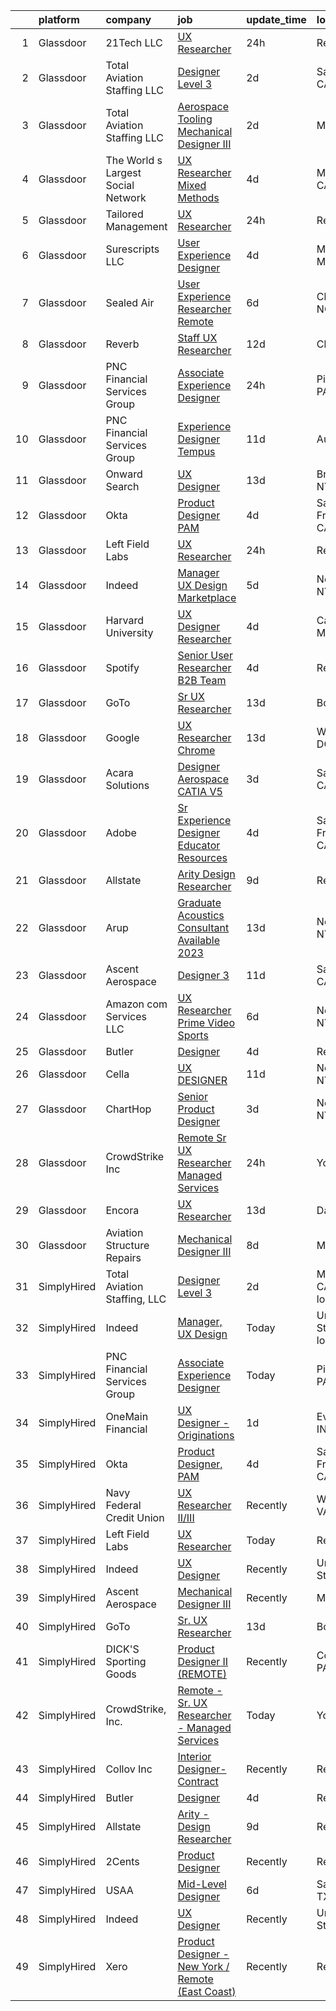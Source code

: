 

|    | platform    | company                            | job                                                                                                                                                                                                                                                                                                                                                                                                                                                                                                                                                                                                                                                                                                                                                                                                                                                                                                                                                                                                                                                                                                                                                                                                                                                                                                                                                                                                                                                                                                             | update_time   | location                   |
|---:|:------------|:-----------------------------------|:----------------------------------------------------------------------------------------------------------------------------------------------------------------------------------------------------------------------------------------------------------------------------------------------------------------------------------------------------------------------------------------------------------------------------------------------------------------------------------------------------------------------------------------------------------------------------------------------------------------------------------------------------------------------------------------------------------------------------------------------------------------------------------------------------------------------------------------------------------------------------------------------------------------------------------------------------------------------------------------------------------------------------------------------------------------------------------------------------------------------------------------------------------------------------------------------------------------------------------------------------------------------------------------------------------------------------------------------------------------------------------------------------------------------------------------------------------------------------------------------------------------|:--------------|:---------------------------|
|  1 | Glassdoor   | 21Tech  LLC                        | [UX Researcher](https://www.glassdoor.com/partner/jobListing.htm?pos=117&ao=1136043&s=58&guid=000001837dcd435590b305a9228ff139&src=GD_JOB_AD&t=SR&vt=w&ea=1&cs=1_8110802a&cb=1664262948003&jobListingId=1008164336142&jrtk=3-0-1gdusqgsag2q4801-1gdusqgsojii8800-59979e8f5cd7de85-)                                                                                                                                                                                                                                                                                                                                                                                                                                                                                                                                                                                                                                                                                                                                                                                                                                                                                                                                                                                                                                                                                                                                                                                                                             | 24h           | Remote                     |
|  2 | Glassdoor   | Total Aviation Staffing  LLC       | [Designer Level 3](https://www.glassdoor.com/partner/jobListing.htm?pos=109&ao=1136043&s=58&guid=000001837dcd435590b305a9228ff139&src=GD_JOB_AD&t=SR&vt=w&ea=1&cs=1_47bf507f&cb=1664262948002&jobListingId=1008159570567&jrtk=3-0-1gdusqgsag2q4801-1gdusqgsojii8800-7770b6724b76d305-)                                                                                                                                                                                                                                                                                                                                                                                                                                                                                                                                                                                                                                                                                                                                                                                                                                                                                                                                                                                                                                                                                                                                                                                                                          | 2d            | San Diego, CA              |
|  3 | Glassdoor   | Total Aviation Staffing  LLC       | [Aerospace Tooling Mechanical Designer III](https://www.glassdoor.com/partner/jobListing.htm?pos=111&ao=1136043&s=58&guid=000001837dcd435590b305a9228ff139&src=GD_JOB_AD&t=SR&vt=w&ea=1&cs=1_39219da1&cb=1664262948002&jobListingId=1008159904795&jrtk=3-0-1gdusqgsag2q4801-1gdusqgsojii8800-bec52ccd51094614-)                                                                                                                                                                                                                                                                                                                                                                                                                                                                                                                                                                                                                                                                                                                                                                                                                                                                                                                                                                                                                                                                                                                                                                                                 | 2d            | Macomb, MI                 |
|  4 | Glassdoor   | The World s Largest Social Network | [UX Researcher  Mixed Methods ](https://www.glassdoor.com/partner/jobListing.htm?pos=106&ao=1110586&s=58&guid=000001837dcd435590b305a9228ff139&src=GD_JOB_AD&t=SR&vt=w&ea=1&cs=1_9fe0f4c3&cb=1664262948002&jobListingId=1008157581186&cpc=F583A5AE0DDDFE3A&jrtk=3-0-1gdusqgsag2q4801-1gdusqgsojii8800-1b0604329ab13d64--6NYlbfkN0DSgjPPcnEdvoK3uuxfISLALE6pB1FR7YSHOr_tSg5_QGIhoz_2VqUepdcKLBLI_zRdtaBxgyBllhaPZz0NgYURyEGucRXh5uxBwq1v6utGUhDvjEFiFwNbXBMy7AQhUaSixTSyoNTqobu9bFo0iqMrnAsnQ9T3GyfI57CmWf4uxKHexdXWkJF-IScSkroTkvvB0uIH0c0YGGXgbJM4Vxa9vfKoJt0WdK64U32aGDF-WEKjog8ZycHKLegYccObq9lkTm1mabRc3GiCO8X-hj0BBbZv4qlgbTEdN4IkH6sDZ9awvtf_-cWuHfYXo4j_-P1N_nI6Kc8x7UqAfo60UMFmi-O97oHvLptu2q7RwCXf-qm5Ssmn04HsJBWOkxR0iXISYkfC-dKw3CQzx3QKyESK4ZVz8Ma_agLLILCPcwQW-mBXFMuEWdps34M4_j3G1uE4h08jKYvlhgv4Z3zSJw5QxbNLCseXfyJ7pK1Ty4AsVahJtShjibmxDZs5xtHoDtB8woE_9mHriFSg8dwaY-HiHvr-sPW3_iF5RzDS5wUU7rZUI888L0skv0KdJDqnGuoQD3f4maPJJtUlu2Iy1ibgZ_riLav76Ow%3D)                                                                                                                                                                                                                                                                                                                                                                                                                                                                                                                                          | 4d            | Menlo Park, CA             |
|  5 | Glassdoor   | Tailored Management                | [UX Researcher](https://www.glassdoor.com/partner/jobListing.htm?pos=107&ao=1110586&s=58&guid=000001837dcd435590b305a9228ff139&src=GD_JOB_AD&t=SR&vt=w&ea=1&cs=1_fcaabebd&cb=1664262948002&jobListingId=1008162590164&cpc=8795CF9063CD573D&jrtk=3-0-1gdusqgsag2q4801-1gdusqgsojii8800-a1e2daf219053df6--6NYlbfkN0DI_pqscLjs9LkB0jlO39g2s8RE9SCHTdataN4HV1TulM7Ds4Lr1PIsV9L2_JXp5oYiX3yCO2oy3VigEt_i3rUmCCSuhzOoZqWtwI89z0rEldi53EOK6Z6ZTxnq64UytwyZjA8Kr_C3rEDnbj_Hgon4SVRzAA5tCVY2-OlXmrtfzHjemg_QElDcp17PQcte3xmY0rUCgoLyjs0GT6eUHLTauG2WJiUaHcxYfZAn48Nvjtnr0nzr7tvXtcKtinMN7ZkHLXzcjcC0BT_fyJ8vbrUS2y2MI-lenz8P9XzIZrOm_KO4Ris6SqzTYKfm0XVE-s8zB07yiRMJdEr-ixEoIUkDwXCVGLIKzHjOJgennCktgsc5A9uSvuAF5PjMSo8mAPF_YekNNO_9zttaD16rZ2N62CK4GdjDoemiqdW7rj6t3zaa60LGf51XiFTNSUXLkUP2NLxV6U8HXdNmalL7nrJQzUSvDfYW4BElDtGWi5cBoay7G37ZkCJfWz0iIZspCMcCMKRpu3kFkMYP4BtQwzLWtIZbFIcZnqY%3D)                                                                                                                                                                                                                                                                                                                                                                                                                                                                                                                                                                                                                          | 24h           | Remote                     |
|  6 | Glassdoor   | Surescripts  LLC                   | [User Experience Designer](https://www.glassdoor.com/partner/jobListing.htm?pos=129&ao=1136043&s=58&guid=000001837dcd435590b305a9228ff139&src=GD_JOB_AD&t=SR&vt=w&cs=1_98ea4cda&cb=1664262948006&jobListingId=1008156967712&jrtk=3-0-1gdusqgsag2q4801-1gdusqgsojii8800-b1402bcfb0e37ab0-)                                                                                                                                                                                                                                                                                                                                                                                                                                                                                                                                                                                                                                                                                                                                                                                                                                                                                                                                                                                                                                                                                                                                                                                                                       | 4d            | Minneapolis, MN            |
|  7 | Glassdoor   | Sealed Air                         | [User Experience Researcher   Remote](https://www.glassdoor.com/partner/jobListing.htm?pos=118&ao=1136043&s=58&guid=000001837dcd435590b305a9228ff139&src=GD_JOB_AD&t=SR&vt=w&cs=1_683e7e2d&cb=1664262948003&jobListingId=1008151387780&jrtk=3-0-1gdusqgsag2q4801-1gdusqgsojii8800-aa0038c1cc6f8809-)                                                                                                                                                                                                                                                                                                                                                                                                                                                                                                                                                                                                                                                                                                                                                                                                                                                                                                                                                                                                                                                                                                                                                                                                            | 6d            | Charlotte, NC              |
|  8 | Glassdoor   | Reverb                             | [Staff UX Researcher](https://www.glassdoor.com/partner/jobListing.htm?pos=124&ao=1136043&s=58&guid=000001837dcd435590b305a9228ff139&src=GD_JOB_AD&t=SR&vt=w&cs=1_05541b44&cb=1664262948005&jobListingId=1008141029699&jrtk=3-0-1gdusqgsag2q4801-1gdusqgsojii8800-2c5c5dbaae6838d5-)                                                                                                                                                                                                                                                                                                                                                                                                                                                                                                                                                                                                                                                                                                                                                                                                                                                                                                                                                                                                                                                                                                                                                                                                                            | 12d           | Chicago, IL                |
|  9 | Glassdoor   | PNC Financial Services Group       | [Associate Experience Designer](https://www.glassdoor.com/partner/jobListing.htm?pos=112&ao=1136043&s=58&guid=000001837dcd435590b305a9228ff139&src=GD_JOB_AD&t=SR&vt=w&cs=1_1c324a42&cb=1664262948002&jobListingId=1008162701776&jrtk=3-0-1gdusqgsag2q4801-1gdusqgsojii8800-186c101ea49d5d5e-)                                                                                                                                                                                                                                                                                                                                                                                                                                                                                                                                                                                                                                                                                                                                                                                                                                                                                                                                                                                                                                                                                                                                                                                                                  | 24h           | Pittsburgh, PA             |
| 10 | Glassdoor   | PNC Financial Services Group       | [Experience Designer  Tempus ](https://www.glassdoor.com/partner/jobListing.htm?pos=127&ao=1136043&s=58&guid=000001837dcd435590b305a9228ff139&src=GD_JOB_AD&t=SR&vt=w&cs=1_aafd147b&cb=1664262948005&jobListingId=1008143627618&jrtk=3-0-1gdusqgsag2q4801-1gdusqgsojii8800-27d41fecf384e3cf-)                                                                                                                                                                                                                                                                                                                                                                                                                                                                                                                                                                                                                                                                                                                                                                                                                                                                                                                                                                                                                                                                                                                                                                                                                   | 11d           | Auburn, IN                 |
| 11 | Glassdoor   | Onward Search                      | [UX Designer](https://www.glassdoor.com/partner/jobListing.htm?pos=102&ao=1110586&s=58&guid=000001837dcd435590b305a9228ff139&src=GD_JOB_AD&t=SR&vt=w&cs=1_1ec73079&cb=1664262948001&jobListingId=1008136559863&cpc=BCC169F53084E245&jrtk=3-0-1gdusqgsag2q4801-1gdusqgsojii8800-d6b1615ea4f0fd8c--6NYlbfkN0B7YoEZZ2QAGDyEGGmBPAUWSHc1Mt3sMCn9FehKcWA3w0jw7EbYYLNYdQbp0yVH2ft171ewkQnhphDIuRz7jdgfyyJKsov_anjcPfv4lZVzjGarJ4lfk3PUQekq5k8mgCwOl4hJYVUfowdmbTBrre8fI3vpTlvldivCLZqZpYy8y7hrG3hhgh6BhfFyQ08eODOBGbp4QYK0e06PZc7NVz033a7_OtUm65o04fT2bD1ceIc82JknJu_YUnv3w_xYtmY6Wn-Gt14SICCZljIRQD0PTfZXfPEKxNVqsYvb0tOHTZ0rrKNqDjrK6cxCPqVKlkNAE4Jcew-3N63ACE5BUTYymVHyxcN4XcktYWEbMN4yzvk54bFrIz0ax3cN2PlBht5RVEpKbMb0bhzLGTmNa5rsE0ypQm0pOc-acDC5J6eLK5rHCx903Iu27l-c8pintjXBHXKkcIBzoX_dmcu9ByqrmuEzAB5TAKVv46PUT0Lh17ctUeKM9Dapr7rjPxWDkcCYJOp84V8YUbDJhgF1byK8LJDH7SSum-ESqhFMotGuIE7yRFM5GxRShGTCsWNJ712FR8EemEnImPgUPbiJ95GKU9XcmjN3Ou12DEpxaDFurpOzd1eRha0tC3fLPEt6zR0zh4jEQ6N3UroJS117JdgGIyvIjH2oP-WHSYpUurj-Ms_l6zWVeOhOmtQlYBIsVs0zKUmbAc-sU9Qhyquw9AflBIXkd0bmExL8kUKfPGyhITjEFkLStoLNjLzBlTRzpPF36uqQRVin8l82Ppok3sYdFRre448ioCLP9gnUWIvG4wCRG9u776keHa-pM6u_Mg8E4L93c8ZEr-vu3m1f7aChkZXerg1yCOLk_PQRfphPLZOCE7y9_O5WZc9M0DT1uV4BNaBLqiPU4mgHMoknK1LAnX8op_sFg8LPQEihBYb88dFiNQPjggI_zCU3wWK3q6HVEpnZXbrz4z5gqGZPkzcOVE73vB_DT-hgZ4q6luRfNQ%3D%3D)                                                                                                                                                   | 13d           | Brooklyn, NY               |
| 12 | Glassdoor   | Okta                               | [Product Designer  PAM](https://www.glassdoor.com/partner/jobListing.htm?pos=121&ao=1136043&s=58&guid=000001837dcd435590b305a9228ff139&src=GD_JOB_AD&t=SR&vt=w&ea=1&cs=1_8c5dd29d&cb=1664262948005&jobListingId=1008157228627&jrtk=3-0-1gdusqgsag2q4801-1gdusqgsojii8800-fa7d0bb49f7e379e-)                                                                                                                                                                                                                                                                                                                                                                                                                                                                                                                                                                                                                                                                                                                                                                                                                                                                                                                                                                                                                                                                                                                                                                                                                     | 4d            | San Francisco, CA          |
| 13 | Glassdoor   | Left Field Labs                    | [UX Researcher](https://www.glassdoor.com/partner/jobListing.htm?pos=123&ao=1136043&s=58&guid=000001837dcd435590b305a9228ff139&src=GD_JOB_AD&t=SR&vt=w&ea=1&cs=1_b4f71a52&cb=1664262948005&jobListingId=1008164317637&jrtk=3-0-1gdusqgsag2q4801-1gdusqgsojii8800-34d8dd3e3226e9ca-)                                                                                                                                                                                                                                                                                                                                                                                                                                                                                                                                                                                                                                                                                                                                                                                                                                                                                                                                                                                                                                                                                                                                                                                                                             | 24h           | Remote                     |
| 14 | Glassdoor   | Indeed                             | [Manager  UX Design   Marketplace](https://www.glassdoor.com/partner/jobListing.htm?pos=103&ao=1110586&s=58&guid=000001837dcd435590b305a9228ff139&src=GD_JOB_AD&t=SR&vt=w&cs=1_3ae39e53&cb=1664262948001&jobListingId=1008153454918&cpc=8795CF9063CD573D&jrtk=3-0-1gdusqgsag2q4801-1gdusqgsojii8800-d9ef69138c7f3080--6NYlbfkN0CiRNM7CVr8YueLFKlzwbFWI0o7IjV438l4sVrvKZ0flpURU_mqoI8EbsK64YRr3OC-mM7IgRv5qqMujMrRMLfuu87uKVzjGS5la3juspADw_AEuQLPUGjuuB9h7ekbmDw20jsSrzCNlcBR8u5MLtNcrTwn0r0zpuD82hKMAOrA_IyIqI470QmbHbhU-ls-38XjuGq9PI1kbetWdVycSrVbGauAe_ac1WPy8iej1EWOfsk9WMVSuNod4iU0v6Ymqn9MSZ7d47-Qz4Bagca6ZpZQ5wRSy4YjxBOecnWfOG0KCA_KLsNOfmX6mkMaM9qxEDDCKe729IhC8WvhSRT5HBfwW4mfM_T57Up0PYEqh88i5DKeH05aNV5EHl6O6hyhi-w3rBsdXqiZjiBZ2F4zA8M06elw0umrETDCPOAKiXQpWULIDtPBlTx-xDfNoULYTyfjJUSQO04klkubYHgKGauR04mwGuFEGe-8ZvDoqUhoa7Kr6SyEznYA5nzpUcKR13bvxUhZLB2cY43Ontv8nyvgQFanirv_qiGwtsKXwetlqw%3D%3D)                                                                                                                                                                                                                                                                                                                                                                                                                                                                                                                                                                                              | 5d            | New York, NY               |
| 15 | Glassdoor   | Harvard University                 | [UX Designer Researcher](https://www.glassdoor.com/partner/jobListing.htm?pos=120&ao=1136043&s=58&guid=000001837dcd435590b305a9228ff139&src=GD_JOB_AD&t=SR&vt=w&cs=1_b070c18b&cb=1664262948005&jobListingId=1008157222427&jrtk=3-0-1gdusqgsag2q4801-1gdusqgsojii8800-13f36afb6068a51e-)                                                                                                                                                                                                                                                                                                                                                                                                                                                                                                                                                                                                                                                                                                                                                                                                                                                                                                                                                                                                                                                                                                                                                                                                                         | 4d            | Cambridge, MA              |
| 16 | Glassdoor   | Spotify                            | [Senior User Researcher  B2B Team](https://www.glassdoor.com/partner/jobListing.htm?pos=130&ao=1136043&s=58&guid=000001837dcd435590b305a9228ff139&src=GD_JOB_AD&t=SR&vt=w&cs=1_d9a1850c&cb=1664262948006&jobListingId=1008156696008&jrtk=3-0-1gdusqgsag2q4801-1gdusqgsojii8800-e4fc1c9976fb5d46-)                                                                                                                                                                                                                                                                                                                                                                                                                                                                                                                                                                                                                                                                                                                                                                                                                                                                                                                                                                                                                                                                                                                                                                                                               | 4d            | Remote                     |
| 17 | Glassdoor   | GoTo                               | [Sr  UX Researcher](https://www.glassdoor.com/partner/jobListing.htm?pos=101&ao=1110586&s=58&guid=000001837dcd435590b305a9228ff139&src=GD_JOB_AD&t=SR&vt=w&cs=1_d8b8d0e1&cb=1664262948001&jobListingId=1008136047338&cpc=31763034DC79FFE4&jrtk=3-0-1gdusqgsag2q4801-1gdusqgsojii8800-cc8c35999ee38a36--6NYlbfkN0DXrBR656PqShB4nd9ExliYcIGoAa-Cw4zASH8sJAtKRw7zPWSX6rin_4RTA63kuGDTGAJZNlVYHFk95NFqQyM2oEXKT0BrTVUrPHFvKd2v7-E1yVHa_9NTbPXc6a0PxaSBA30d15D1Rcn3YIcsDoZG8R4UyZ4IdFyU8eMR46wXMRrp1W-D-jOyTGpUsnMmRjIUeHef7bHg18OdlgMOX5SMCX4NTxR1MQIhqPVylOxSSElRl-U-nwJyh88k6zUGggDGkXEjcLAXlQlv4LqVKMnzkU-l_PaPY9G36pRS5ze4sN1E99xY7eZfdjwxua_C2G5KPvp6x2DjNq1mKluf2ngLrjWLD85N0L3j1WcIZneslVxHAjU7dCiXOFg6YW0qyGNwCufy_gvpOTrP8QmSeIDkaXMeQLN46G_DDQytPmWJ2nUGxdWE-32Iovfu8ozlHQlFPUCel8j-ZSoeIBernR0VzNQJ0avdPqV5STdGFSeCRq_111uyZZz_ZldSZrSCIobr8n5ygJ-CD-2KTMmAaEiAJMB6yFuguxL_y360VNcWs1zwf79ZhmEPMSzOPNJQesgdoMzmzP0NHFLVKfYLzYjL5__epwTSgiw9kbTTLofjbdPgAuW0CG_CHjDRF7yJK3-e5vc5WWk6yLY2YTpwiRKqBIeY3yOdvccmHO6VOr90vVKblm21I1GMQoOHHzzf8_j0cz1y5H7S8WbCh-DGraudeX5pvN4hGUC1bmB3xwaGqSp6CNT_vuZJPzZ95Pbt1u_37cPQoZo4hvi1bVz7Q3oXKkbQnj495utnZSGh8A0Pt46vc1iQrJrt8byr5mSyf2SR4t7NdyKWghNjbmOeh7hcW0PwME3N4ahEu56SVoEaxxMBV7Uxq8a-WB3_amfSygJhlxj7_k1aaEuK2nhWg4yn-56T9MUpUNTFshTGE1JQ8j58i8y2vqKRERHguaAIh9NzhuY122JpbrbuVmP6bMJhp2jYMvNJCxAsDEcIXP2YddmpPYR3MnsV)                                                                                                                                         | 13d           | Boston, MA                 |
| 18 | Glassdoor   | Google                             | [UX Researcher  Chrome](https://www.glassdoor.com/partner/jobListing.htm?pos=125&ao=1136043&s=58&guid=000001837dcd435590b305a9228ff139&src=GD_JOB_AD&t=SR&vt=w&cs=1_a53363e1&cb=1664262948005&jobListingId=1008137925866&jrtk=3-0-1gdusqgsag2q4801-1gdusqgsojii8800-d82f68b7b647694f-)                                                                                                                                                                                                                                                                                                                                                                                                                                                                                                                                                                                                                                                                                                                                                                                                                                                                                                                                                                                                                                                                                                                                                                                                                          | 13d           | Washington, DC             |
| 19 | Glassdoor   | Acara Solutions                    | [Designer  Aerospace CATIA V5 ](https://www.glassdoor.com/partner/jobListing.htm?pos=108&ao=1110586&s=58&guid=000001837dcd435590b305a9228ff139&src=GD_JOB_AD&t=SR&vt=w&ea=1&cs=1_a0212474&cb=1664262948002&jobListingId=1008159293541&cpc=9908D8D4413DBB8A&jrtk=3-0-1gdusqgsag2q4801-1gdusqgsojii8800-16af9e7654d1bb50--6NYlbfkN0BQuJXpfawXtfhwzLerQhC04iCxGrelUvn_xttDeop7CMmG32gURwRxhPm_v2B23n7jXcqdpVA-_wOPKoWiiLHsW0JGCHCwD4cu7QV6FBN5wAsJNKIuJWsAtijBf4adowfv69Squa-jVa51v8rX4Y7DxsQMppALAC81WAF-n6Lg1t1TSNLvYD5Ap7aN6znmrh3sTV-LvUVp3TjVAfCx7RmW2yrvgp8KpQt5MtU6fRsO3NwqEYMdb5ty53w8FV7R5Jx7vwUCfRUC5T-rM-GpQ649i0fevmMNJk1rHdx8XBopsIWoflFJqlN94vaQG3m8zjh5rRHf4hzBLUFpVHJo-uxJ7e6J7kRAddS8s_htNEMEyCDVG94Dq9l2XwhKkZsncIq-0S4tkI8_sFzn9Wn94EBS7S40L7CvgFK46Aiy10h_0savooVaflDPzXi4EwiY9vLCjgrcek2v9u2sBMdLonCbfdgFXiCtllivG4p5EMdhM0-1gVesPzheZ9HlWbrXckrLjdWALUfYJF_X6YakSDonq7Xli3TtrJ-gtkAvxIjN8VwrxOtuszmHlCHk7t9l3QA2FVFhOlY36339sDp0Q5GnFOQBnvQ1XW-GhS2HAnZjmf90W2Qsn9Zy3iyWBU0yfIS_t48my74Yk7BibdjDHODDvy82k1zZX3AcNrJDD_LYPrVU5L3RmoyUU9IFc0nBJKeD_yYRP2wEglK9vRLru3qyUeXEcRPyVfs%3D)                                                                                                                                                                                                                                                                                                                                                                                                          | 3d            | Santa Ana, CA              |
| 20 | Glassdoor   | Adobe                              | [Sr Experience Designer  Educator Resources](https://www.glassdoor.com/partner/jobListing.htm?pos=119&ao=1136043&s=58&guid=000001837dcd435590b305a9228ff139&src=GD_JOB_AD&t=SR&vt=w&cs=1_4cda14c1&cb=1664262948003&jobListingId=1008155725844&jrtk=3-0-1gdusqgsag2q4801-1gdusqgsojii8800-02b01fd7e9d801e6-)                                                                                                                                                                                                                                                                                                                                                                                                                                                                                                                                                                                                                                                                                                                                                                                                                                                                                                                                                                                                                                                                                                                                                                                                     | 4d            | San Francisco, CA          |
| 21 | Glassdoor   | Allstate                           | [Arity   Design Researcher](https://www.glassdoor.com/partner/jobListing.htm?pos=104&ao=1110586&s=58&guid=000001837dcd435590b305a9228ff139&src=GD_JOB_AD&t=SR&vt=w&cs=1_ff1568ac&cb=1664262948001&jobListingId=1008146367908&cpc=9908D8D4413DBB8A&jrtk=3-0-1gdusqgsag2q4801-1gdusqgsojii8800-2a9d07b4c94ca1a2--6NYlbfkN0BLH0BMQoDn-yw6Urt952hBm1JLFZ7WpBxND2cMIOjOqdmupiC_ZwOjCSzUpM3cDMan-XWx-WYIgFW0eKYFFNcZZa4e2BvAYYyViwDNAEYnoLYakGHlHkr1vztp50za5AEgtwAu40VL7MNPrW6TETvCPm8tbtjfkGnj0aRI0eFJ8Kll7Eehs7NE5DNY5B0hJX1vU9OIg1gSAJ2nmdNKSQwDxdrOGLHPpWlyV-HAM_btRWDDTXpQybD8D2J1jEfJAnPI6l6Y33t4DgmshedbYuy_tgkZelBBFpnjnr4kPuu-VQFit8Fya7CzzDe_s06NbHOaPCM3MhYkBUDIG0Temr0FqenV1eayOR34KN5TEAcNl0mFaaXibm1lm60a1bz8C_QIu5PaArvQPv93m3zDPr1SXoIFCm0BP9hxggjvRGLCwtvVbajgGyC9JYm-GdnJjOskwJPr0YVrDjbcwQ4bs6p9jPdc9esNzojlHU4WjtzhkBbQ4ELH4G4MkID4bdes3xapNyFxJaJ4SUX727M2uY8qBrI7FAwRT8o0mupdlKntBhn70kgbSruEtQ5_CXG4jSX0h8NuclOyENRo2uQDIeKY_afRmwvn-EWVdoc4tZ0xEy_xnHaZshbgf6MS7Q_J0kJ2FjUIbO4Q5XfRoEq9Pm6EThGRT5xQK950Zkr4rr3BEZlgz1hQHOoGSIaBsWJT3FxUAbJnRQ_7_mw4HUMfYW5nBw2RORhYk3uy_D_oXcafZ3FtBIosmnxiFH7iGGtPrKJvfhzmHFE106rrnfDasyJOpXwkA_T8sBmtX0OoxOzLoTQ-FAABWn4HncBpXUQr4jrZ6CE08fJp-pXQ9f1ltloSjWSnlVHafqj_wlAe6oSD_1GwPILFWRf4ubenRQbmVQvTOKJGfe8hTNBaTqbWfFyMx8_EIQKpKt9Amnxdu9zjeZaczybMpVi1B5iOGcUayw_VujVxLJfL9Nj-6Vulr916C1VLpBnFG0x0KKm4_H0vD74YpZVjFrCxgjoMoa6t-KCvtVqGxDt499gmhopNsvKP29rkgZ_TgtNNjL_xV8gIE1LLkZVECP_j2FkyXfVdKc7CrNzDLUL4Y3gv0ZY3xV8ao0pivfazKSQH-cnuTHRO8_Queg8TaDLr) | 9d            | Remote                     |
| 22 | Glassdoor   | Arup                               | [Graduate Acoustics Consultant  Available 2023 ](https://www.glassdoor.com/partner/jobListing.htm?pos=114&ao=1136043&s=58&guid=000001837dcd435590b305a9228ff139&src=GD_JOB_AD&t=SR&vt=w&cs=1_39bd08b4&cb=1664262948003&jobListingId=1008137734654&jrtk=3-0-1gdusqgsag2q4801-1gdusqgsojii8800-17e87c0d31c02b5b-)                                                                                                                                                                                                                                                                                                                                                                                                                                                                                                                                                                                                                                                                                                                                                                                                                                                                                                                                                                                                                                                                                                                                                                                                 | 13d           | New York, NY               |
| 23 | Glassdoor   | Ascent Aerospace                   | [Designer 3](https://www.glassdoor.com/partner/jobListing.htm?pos=113&ao=1136043&s=58&guid=000001837dcd435590b305a9228ff139&src=GD_JOB_AD&t=SR&vt=w&cs=1_01819e56&cb=1664262948002&jobListingId=1008143353074&jrtk=3-0-1gdusqgsag2q4801-1gdusqgsojii8800-4065a33b84859405-)                                                                                                                                                                                                                                                                                                                                                                                                                                                                                                                                                                                                                                                                                                                                                                                                                                                                                                                                                                                                                                                                                                                                                                                                                                     | 11d           | Santa Ana, CA              |
| 24 | Glassdoor   | Amazon com Services LLC            | [UX Researcher  Prime Video Sports](https://www.glassdoor.com/partner/jobListing.htm?pos=128&ao=1136043&s=58&guid=000001837dcd435590b305a9228ff139&src=GD_JOB_AD&t=SR&vt=w&cs=1_3d1cec4c&cb=1664262948005&jobListingId=1008151009295&jrtk=3-0-1gdusqgsag2q4801-1gdusqgsojii8800-6f1e15fe550b7201-)                                                                                                                                                                                                                                                                                                                                                                                                                                                                                                                                                                                                                                                                                                                                                                                                                                                                                                                                                                                                                                                                                                                                                                                                              | 6d            | New York, NY               |
| 25 | Glassdoor   | Butler                             | [Designer](https://www.glassdoor.com/partner/jobListing.htm?pos=110&ao=1136043&s=58&guid=000001837dcd435590b305a9228ff139&src=GD_JOB_AD&t=SR&vt=w&cs=1_7b7dcf9c&cb=1664262948002&jobListingId=1008157560607&jrtk=3-0-1gdusqgsag2q4801-1gdusqgsojii8800-204cf5420eb316d4-)                                                                                                                                                                                                                                                                                                                                                                                                                                                                                                                                                                                                                                                                                                                                                                                                                                                                                                                                                                                                                                                                                                                                                                                                                                       | 4d            | Remote                     |
| 26 | Glassdoor   | Cella                              | [UX DESIGNER](https://www.glassdoor.com/partner/jobListing.htm?pos=122&ao=1136043&s=58&guid=000001837dcd435590b305a9228ff139&src=GD_JOB_AD&t=SR&vt=w&cs=1_56e18a77&cb=1664262948005&jobListingId=1008142953328&jrtk=3-0-1gdusqgsag2q4801-1gdusqgsojii8800-f4e0c1ad89f4eef1-)                                                                                                                                                                                                                                                                                                                                                                                                                                                                                                                                                                                                                                                                                                                                                                                                                                                                                                                                                                                                                                                                                                                                                                                                                                    | 11d           | New York, NY               |
| 27 | Glassdoor   | ChartHop                           | [Senior Product Designer](https://www.glassdoor.com/partner/jobListing.htm?pos=116&ao=1136043&s=58&guid=000001837dcd435590b305a9228ff139&src=GD_JOB_AD&t=SR&vt=w&ea=1&cs=1_689e468b&cb=1664262948003&jobListingId=1008158882331&jrtk=3-0-1gdusqgsag2q4801-1gdusqgsojii8800-a6a5c4103f31791f-)                                                                                                                                                                                                                                                                                                                                                                                                                                                                                                                                                                                                                                                                                                                                                                                                                                                                                                                                                                                                                                                                                                                                                                                                                   | 3d            | New York, NY               |
| 28 | Glassdoor   | CrowdStrike  Inc                   | [Remote   Sr  UX Researcher   Managed Services](https://www.glassdoor.com/partner/jobListing.htm?pos=105&ao=1110586&s=58&guid=000001837dcd435590b305a9228ff139&src=GD_JOB_AD&t=SR&vt=w&cs=1_676ad73e&cb=1664262948002&jobListingId=1008164310780&cpc=AC285F3A3ECA6BB0&jrtk=3-0-1gdusqgsag2q4801-1gdusqgsojii8800-901287666bc25470--6NYlbfkN0Cu2CVlb3GO4Nf7aS8SXsFwjpUbSKkwsJRaJhRnAEdqUzaQ-HdrsQ87CmsX9ZZa4o7c7TFcNJN6BBTIiUONMAt1Zb-R7D0lktm5cWskG7eL-Sc5aEcjzGQoyDfrF3YMv7gRj-88DVGRKlR33xk9QHBhpHiSyvFyzQaGELRK_I9g-KbjZOP7KIAgPSf0hqcOdrYReX1FM9bqwM0NRvirdov8Lmp98sr4dk_VoO_B811WRKeNPNADl4joMGsNOkO0Tc0LTDOr9E5jMUxxsy49ikSL7xd-gD1D_CEkOOwprwJurph7hv39gD0WblrdY3ARxFv-N8jcpiOM4PW3cOVP1dddCO39HkEwQOKiZijnPwKYbugIIEFQnfHDAKiECb8pWyI1un4PXzAhocFktvqhH9JPaaewQbV0bus_HSl0MvN6dDV1KwAQR63_S7A4sP044QiqnWAaj-mL5w2k5fd5AERIG71lpw-dnBUVCvOpG9vtIN_XHmneI-as3VcAwKEFo7D4YmiR3p_M85bPcLHNUv-s_kRS1mPepx_JYj43tXn9ics5Ebq5kEa9fe5FpbMe_W-35wtIi-offC3OgaUNFUQthEIbWwgEV01f-sjGjY8gI7I4PaeIwujBZDZtLMwkFPSvkg-sf_rgl4a46UOuuL_ZEGB4lPgLm_74AkreVFv7E81WXrGTTwnid_sV9x4KngORpiKhqpZoR-pcQqjawiFTDJSfOwCh2hXctzEDYI7Yrhi0nKNKMd7p)                                                                                                                                                                                                                                                                                                                                                                             | 24h           | York, NY                   |
| 29 | Glassdoor   | Encora                             | [UX Researcher](https://www.glassdoor.com/partner/jobListing.htm?pos=126&ao=1136043&s=58&guid=000001837dcd435590b305a9228ff139&src=GD_JOB_AD&t=SR&vt=w&ea=1&cs=1_6f513fba&cb=1664262948006&jobListingId=1008137262775&jrtk=3-0-1gdusqgsag2q4801-1gdusqgsojii8800-1d47222d3e13aef9-)                                                                                                                                                                                                                                                                                                                                                                                                                                                                                                                                                                                                                                                                                                                                                                                                                                                                                                                                                                                                                                                                                                                                                                                                                             | 13d           | Dallas, TX                 |
| 30 | Glassdoor   | Aviation Structure Repairs         | [Mechanical Designer III](https://www.glassdoor.com/partner/jobListing.htm?pos=115&ao=1136043&s=58&guid=000001837dcd435590b305a9228ff139&src=GD_JOB_AD&t=SR&vt=w&ea=1&cs=1_a56d11c0&cb=1664262948003&jobListingId=1008147846878&jrtk=3-0-1gdusqgsag2q4801-1gdusqgsojii8800-7180ff772c0738a5-)                                                                                                                                                                                                                                                                                                                                                                                                                                                                                                                                                                                                                                                                                                                                                                                                                                                                                                                                                                                                                                                                                                                                                                                                                   | 8d            | Macomb, MI                 |
| 31 | SimplyHired | Total Aviation Staffing, LLC       | [Designer Level 3](https://www.simplyhired.com/job/xBvSiadz8H7BWeNWQdhKSgnC2Pi8dDdQpwLDpMd0GrsJ9uaN0-vMHQ?q=generative+designer)                                                                                                                                                                                                                                                                                                                                                                                                                                                                                                                                                                                                                                                                                                                                                                                                                                                                                                                                                                                                                                                                                                                                                                                                                                                                                                                                                                                | 2d            | Modesto, CA +7 locations   |
| 32 | SimplyHired | Indeed                             | [Manager, UX Design](https://www.simplyhired.com/job/12PHzv1ckoarJB-YjTtbwRJ3dEtbOHpN181BEnVr9BS12RLwN5TxBQ?q=generative+designer)                                                                                                                                                                                                                                                                                                                                                                                                                                                                                                                                                                                                                                                                                                                                                                                                                                                                                                                                                                                                                                                                                                                                                                                                                                                                                                                                                                              | Today         | United States +4 locations |
| 33 | SimplyHired | PNC Financial Services Group       | [Associate Experience Designer](https://www.simplyhired.com/job/8hDrpjlz-AQRXZ67JU1-oWl9g3jScRCaro3gP30TKath--0wRqXXSw?q=generative+designer)                                                                                                                                                                                                                                                                                                                                                                                                                                                                                                                                                                                                                                                                                                                                                                                                                                                                                                                                                                                                                                                                                                                                                                                                                                                                                                                                                                   | Today         | Pittsburgh, PA             |
| 34 | SimplyHired | OneMain Financial                  | [UX Designer - Originations](https://www.simplyhired.com/job/nKJAlfFsgVteLieEgrlDARyeBcMAN5rSfaFdS-2TmR0djt0OZNd9dw?q=generative+designer)                                                                                                                                                                                                                                                                                                                                                                                                                                                                                                                                                                                                                                                                                                                                                                                                                                                                                                                                                                                                                                                                                                                                                                                                                                                                                                                                                                      | 1d            | Evansville, IN             |
| 35 | SimplyHired | Okta                               | [Product Designer, PAM](https://www.simplyhired.com/job/Xz2JOYe_NHv86JW_xAMXGeZ60a5BFdVSuT_IK2J8YvVTcrobMqBKYA?q=generative+designer)                                                                                                                                                                                                                                                                                                                                                                                                                                                                                                                                                                                                                                                                                                                                                                                                                                                                                                                                                                                                                                                                                                                                                                                                                                                                                                                                                                           | 4d            | San Francisco, CA          |
| 36 | SimplyHired | Navy Federal Credit Union          | [UX Researcher II/III](https://www.simplyhired.com/job/5I920fghN-iYj29pGnN1GsK4aZxnhYEyX37VSk-T4yZ0SW41QhWOhw?q=generative+designer)                                                                                                                                                                                                                                                                                                                                                                                                                                                                                                                                                                                                                                                                                                                                                                                                                                                                                                                                                                                                                                                                                                                                                                                                                                                                                                                                                                            | Recently      | Winchester, VA             |
| 37 | SimplyHired | Left Field Labs                    | [UX Researcher](https://www.simplyhired.com/job/LW9mzTUoV2XSC4mYlYcjChS8J2pLLK7H65t7mIHuEuAC9TjadzKCMw?q=generative+designer)                                                                                                                                                                                                                                                                                                                                                                                                                                                                                                                                                                                                                                                                                                                                                                                                                                                                                                                                                                                                                                                                                                                                                                                                                                                                                                                                                                                   | Today         | Remote                     |
| 38 | SimplyHired | Indeed                             | [UX Designer](https://www.simplyhired.com/job/URziMhrNTaKa1PLKfIfrhF-GuRmaj4gn2FhVHZfhBU3tWsV0R0J4dw?q=generative+designer)                                                                                                                                                                                                                                                                                                                                                                                                                                                                                                                                                                                                                                                                                                                                                                                                                                                                                                                                                                                                                                                                                                                                                                                                                                                                                                                                                                                     | Recently      | United States              |
| 39 | SimplyHired | Ascent Aerospace                   | [Mechanical Designer III](https://www.simplyhired.com/job/kUM3Gtt8HZgRlVSOrSXxUK2K8ek1Yqe2TJvgx9wbJfDOBk8HVFO3Eg?q=generative+designer)                                                                                                                                                                                                                                                                                                                                                                                                                                                                                                                                                                                                                                                                                                                                                                                                                                                                                                                                                                                                                                                                                                                                                                                                                                                                                                                                                                         | Recently      | Macomb, MI                 |
| 40 | SimplyHired | GoTo                               | [Sr. UX Researcher](https://www.simplyhired.com/job/Ccu8N5NMkACp7U0r4BlQI4aoQdlcMBgNeYqpoaP96a5aYkoMpw1lxQ?q=generative+designer)                                                                                                                                                                                                                                                                                                                                                                                                                                                                                                                                                                                                                                                                                                                                                                                                                                                                                                                                                                                                                                                                                                                                                                                                                                                                                                                                                                               | 13d           | Boston, MA                 |
| 41 | SimplyHired | DICK'S Sporting Goods              | [Product Designer II (REMOTE)](https://www.simplyhired.com/job/2ms4UCpLA_OQcYmJ3OkIcgZJf65XxAj2OcsIqR3y_xd375DA5cnLQQ?q=generative+designer)                                                                                                                                                                                                                                                                                                                                                                                                                                                                                                                                                                                                                                                                                                                                                                                                                                                                                                                                                                                                                                                                                                                                                                                                                                                                                                                                                                    | Recently      | Coraopolis, PA             |
| 42 | SimplyHired | CrowdStrike, Inc.                  | [Remote - Sr. UX Researcher - Managed Services](https://www.simplyhired.com/job/BFhq0O6LGKwj_hUhX9rHPn5OsTY5s7u7a0e2CcED5K_ffWF2xawRMQ?q=generative+designer)                                                                                                                                                                                                                                                                                                                                                                                                                                                                                                                                                                                                                                                                                                                                                                                                                                                                                                                                                                                                                                                                                                                                                                                                                                                                                                                                                   | Today         | York, NY                   |
| 43 | SimplyHired | Collov Inc                         | [Interior Designer-Contract](https://www.simplyhired.com/job/BWulXfwm_DajYkRoVR_cHEZ0YAw0ZzUYn4k1ZR9ZbVk7SbJZhkaf0Q?q=generative+designer)                                                                                                                                                                                                                                                                                                                                                                                                                                                                                                                                                                                                                                                                                                                                                                                                                                                                                                                                                                                                                                                                                                                                                                                                                                                                                                                                                                      | Recently      | Remote                     |
| 44 | SimplyHired | Butler                             | [Designer](https://www.simplyhired.com/job/34IsLSE514wy42t5gHh9-uCejA1IP7ZACqJsFuhS-pA6hWgQCIzIIg?q=generative+designer)                                                                                                                                                                                                                                                                                                                                                                                                                                                                                                                                                                                                                                                                                                                                                                                                                                                                                                                                                                                                                                                                                                                                                                                                                                                                                                                                                                                        | 4d            | Remote                     |
| 45 | SimplyHired | Allstate                           | [Arity - Design Researcher](https://www.simplyhired.com/job/nuCwrAaPLlwLp-lBj289gVGfaczfqrV6k5QUiHtlCFSbf0M5apP--g?q=generative+designer)                                                                                                                                                                                                                                                                                                                                                                                                                                                                                                                                                                                                                                                                                                                                                                                                                                                                                                                                                                                                                                                                                                                                                                                                                                                                                                                                                                       | 9d            | Remote                     |
| 46 | SimplyHired | 2Cents                             | [Product Designer](https://www.simplyhired.com/job/hfDbNr8nE59mZFMKpfn6QfxbSTb1dwOOakE4x9PO6RQwDAuXGUzsaw?q=generative+designer)                                                                                                                                                                                                                                                                                                                                                                                                                                                                                                                                                                                                                                                                                                                                                                                                                                                                                                                                                                                                                                                                                                                                                                                                                                                                                                                                                                                | Recently      | Remote                     |
| 47 | SimplyHired | USAA                               | [Mid-Level Designer](https://www.simplyhired.com/job/xqpUeP9RwIq1THPHO5pfLbMuXQAR4hsqeifKTyBuGnI4jdXoHypj1g?q=generative+designer)                                                                                                                                                                                                                                                                                                                                                                                                                                                                                                                                                                                                                                                                                                                                                                                                                                                                                                                                                                                                                                                                                                                                                                                                                                                                                                                                                                              | 6d            | San Antonio, TX            |
| 48 | SimplyHired | Indeed                             | [UX Designer](https://www.simplyhired.com/job/URziMhrNTaKa1PLKfIfrhF-GuRmaj4gn2FhVHZfhBU3tWsV0R0J4dw?q=generative+designer)                                                                                                                                                                                                                                                                                                                                                                                                                                                                                                                                                                                                                                                                                                                                                                                                                                                                                                                                                                                                                                                                                                                                                                                                                                                                                                                                                                                     | Recently      | United States              |
| 49 | SimplyHired | Xero                               | [Product Designer - New York / Remote (East Coast)](https://www.simplyhired.com/job/Uve7sc1FrWS-FAPF8zVeCvmJntMIsHinLThLFFqIBH0h7xea4dfymQ?q=generative+designer)                                                                                                                                                                                                                                                                                                                                                                                                                                                                                                                                                                                                                                                                                                                                                                                                                                                                                                                                                                                                                                                                                                                                                                                                                                                                                                                                               | Recently      | Remote                     |